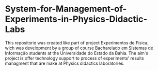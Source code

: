 # System-for-Management-of-Experiments-in-Physics-Didactic-Labs
This repositorie was created like part of project Experimentos de Física, wich was development by a group of course Bacharelado em Sistemas de Informação students at the Universidade do Estado da Bahia. The aim's project is offer technology support to process of experiments' results managment that are make at Physics didactics laboratories.
